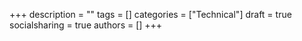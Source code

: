 +++
description = ""
tags = []
categories = ["Technical"]
draft = true
socialsharing = true
authors = []
+++
